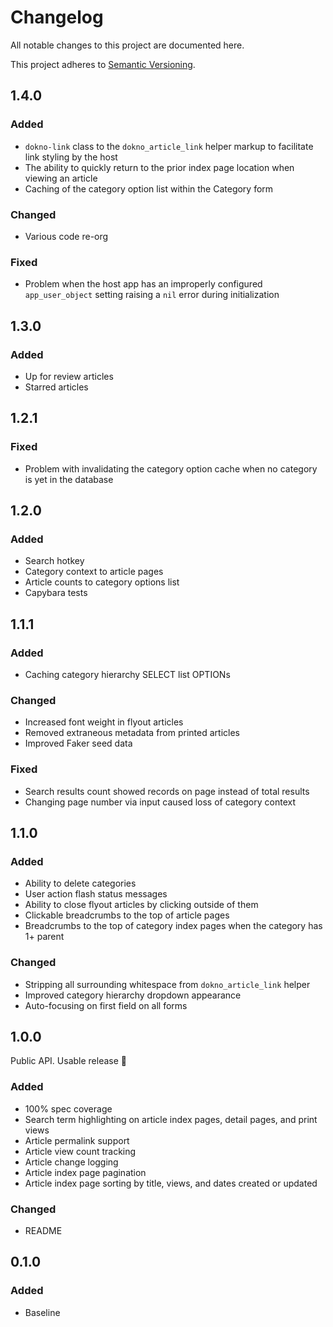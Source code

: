 # Changelog
All notable changes to this project are documented here.

This project adheres to [Semantic Versioning](http://semver.org/spec/v2.0.0.html).

## 1.4.0
### Added
- `dokno-link` class to the `dokno_article_link` helper markup to facilitate link styling by the host
- The ability to quickly return to the prior index page location when viewing an article
- Caching of the category option list within the Category form

### Changed
- Various code re-org

### Fixed
- Problem when the host app has an improperly configured `app_user_object` setting raising a `nil` error during initialization

## 1.3.0
### Added
- Up for review articles
- Starred articles

## 1.2.1
### Fixed
- Problem with invalidating the category option cache when no category is yet in the database

## 1.2.0
### Added
- Search hotkey
- Category context to article pages
- Article counts to category options list
- Capybara tests

## 1.1.1
### Added
- Caching category hierarchy SELECT list OPTIONs

### Changed
- Increased font weight in flyout articles
- Removed extraneous metadata from printed articles
- Improved Faker seed data

### Fixed
- Search results count showed records on page instead of total results
- Changing page number via input caused loss of category context

## 1.1.0
### Added
- Ability to delete categories
- User action flash status messages
- Ability to close flyout articles by clicking outside of them
- Clickable breadcrumbs to the top of article pages
- Breadcrumbs to the top of category index pages when the category has 1+ parent

### Changed
- Stripping all surrounding whitespace from `dokno_article_link` helper
- Improved category hierarchy dropdown appearance
- Auto-focusing on first field on all forms

## 1.0.0
Public API. Usable release :tada:

### Added
- 100% spec coverage
- Search term highlighting on article index pages, detail pages, and print views
- Article permalink support
- Article view count tracking
- Article change logging
- Article index page pagination
- Article index page sorting by title, views, and dates created or updated

### Changed
- README

## 0.1.0
### Added
- Baseline
